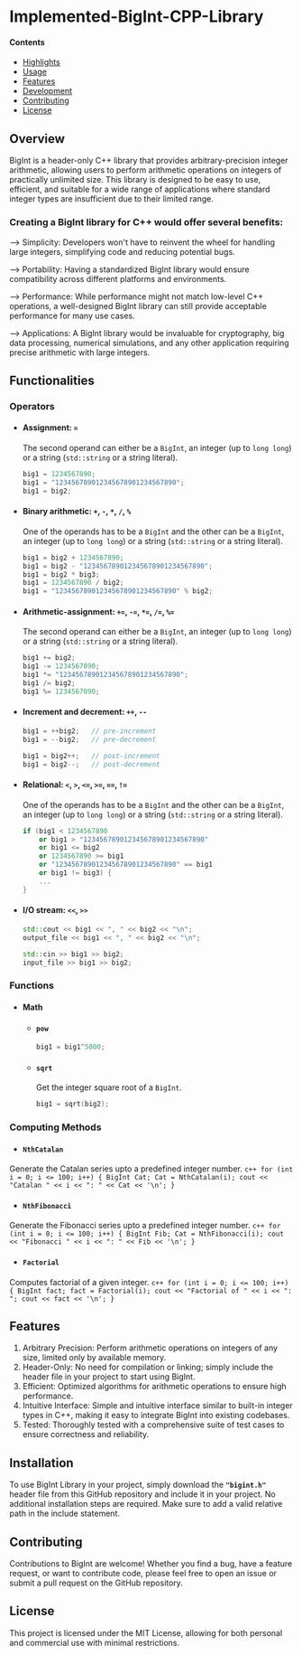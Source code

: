 # Implemented-BigInt-CPP-Library

#### Contents

* [Highlights](#overview)
* [Usage](#functionalities)
* [Features](#features)
* [Development](#installation)
* [Contributing](#contributing)
* [License](#license)

## Overview
BigInt is a header-only C++ library that provides arbitrary-precision integer arithmetic, allowing users to perform arithmetic operations on integers of practically unlimited size. This library is designed to be easy to use, efficient, and suitable for a wide range of applications where standard integer types are insufficient due to their limited range.
### Creating a BigInt library for C++ would offer several benefits:

--> Simplicity: Developers won't have to reinvent the wheel for handling large integers, simplifying code and reducing potential bugs.

--> Portability: Having a standardized BigInt library would ensure compatibility across different platforms and environments.

--> Performance: While performance might not match low-level C++ operations, a well-designed BigInt library can still provide acceptable performance for many use cases.

--> Applications: A BigInt library would be invaluable for cryptography, big data processing, numerical simulations, and any other application requiring precise arithmetic with large integers.

## Functionalities
### Operators

* #### Assignment: `=`

  The second operand can either be a `BigInt`, an integer (up to `long long`)
  or a string (`std::string` or a string literal).

  ```c++
  big1 = 1234567890;
  big1 = "123456789012345678901234567890";
  big1 = big2;
  ```

* #### Binary arithmetic: `+`, `-`, `*`, `/`, `%`

  One of the operands has to be a `BigInt` and the other can be a `BigInt`, an
  integer (up to `long long`) or a string (`std::string` or a string literal).

  ```c++
  big1 = big2 + 1234567890;
  big1 = big2 - "123456789012345678901234567890";
  big1 = big2 * big3;
  big1 = 1234567890 / big2;
  big1 = "123456789012345678901234567890" % big2;
  ```

* #### Arithmetic-assignment: `+=`, `-=`, `*=`, `/=`, `%=`

  The second operand can either be a `BigInt`, an integer (up to `long long`)
  or a string (`std::string` or a string literal).

  ```c++
  big1 += big2;
  big1 -= 1234567890;
  big1 *= "123456789012345678901234567890";
  big1 /= big2;
  big1 %= 1234567890;
  ```

* #### Increment and decrement: `++`, `--`

  ```c++
  big1 = ++big2;   // pre-increment
  big1 = --big2;   // pre-decrement

  big1 = big2++;   // post-increment
  big1 = big2--;   // post-decrement
  ```

* #### Relational: `<`, `>`, `<=`, `>=`, `==`, `!=`

  One of the operands has to be a `BigInt` and the other can be a `BigInt`, an
  integer (up to `long long`) or a string (`std::string` or a string literal).

  ```c++
  if (big1 < 1234567890
      or big1 > "123456789012345678901234567890"
      or big1 <= big2
      or 1234567890 >= big1
      or "123456789012345678901234567890" == big1
      or big1 != big3) {
      ...
  }
  ```

* #### I/O stream: `<<`, `>>`

  ```c++
  std::cout << big1 << ", " << big2 << "\n";
  output_file << big1 << ", " << big2 << "\n";

  std::cin >> big1 >> big2;
  input_file >> big1 >> big2;
  ```

### Functions

* #### Math

  * #### `pow`

    ```c++
    big1 = big1^5000;  
    ```

  * #### `sqrt`

    Get the integer square root of a `BigInt`.

    ```c++
    big1 = sqrt(big2);
    ```
### Computing Methods

 * #### `NthCatalan`

Generate the Catalan series upto a predefined integer number.
    ```c++
    for (int i = 0; i <= 100; i++)
    {
        BigInt Cat;
        Cat = NthCatalan(i);
        cout << "Catalan " << i << ": " << Cat << '\n';
    }  
    ```
    
 * #### `NthFibonacci`
Generate the Fibonacci series upto a predefined integer number.
    ```c++
    for (int i = 0; i <= 100; i++)
    {
        BigInt Fib;
        Cat = NthFibonacci(i);
        cout << "Fibonacci " << i << ": " << Fib << '\n';
    }  
    ```
 * #### `Factorial`
Computes factorial of a given integer.
    ```c++
    for (int i = 0; i <= 100; i++)
    {
        BigInt fact;
        fact = Factorial(i);
        cout << "Factorial of "
             << i << ": ";
        cout << fact << '\n';
    }
    ```
    
## Features
1) Arbitrary Precision: Perform arithmetic operations on integers of any size, limited only by available memory.
2) Header-Only: No need for compilation or linking; simply include the header file in your project to start using BigInt.
3) Efficient: Optimized algorithms for arithmetic operations to ensure high performance.
4) Intuitive Interface: Simple and intuitive interface similar to built-in integer types in C++, making it easy to integrate BigInt into existing codebases.
5) Tested: Thoroughly tested with a comprehensive suite of test cases to ensure correctness and reliability.

## Installation
To use BigInt Library in your project, simply download the **`"bigint.h"`** header file from this GitHub repository and include it in your project. No additional installation steps are required.
Make sure to add a valid relative path in the include statement.

## Contributing
Contributions to BigInt are welcome! Whether you find a bug, have a feature request, or want to contribute code, please feel free to open an issue or submit a pull request on the GitHub repository.

## License
This project is licensed under the MIT License, allowing for both personal and commercial use with minimal restrictions.

